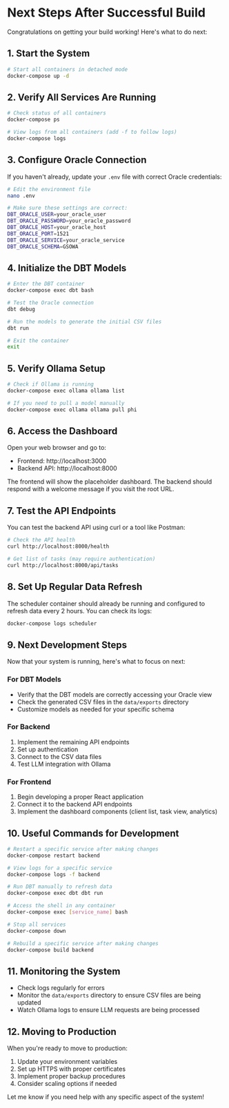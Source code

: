 # Next Steps After Successful Build

Congratulations on getting your build working! Here's what to do next:

## 1. Start the System

```bash
# Start all containers in detached mode
docker-compose up -d
```

## 2. Verify All Services Are Running

```bash
# Check status of all containers
docker-compose ps

# View logs from all containers (add -f to follow logs)
docker-compose logs
```

## 3. Configure Oracle Connection

If you haven't already, update your `.env` file with correct Oracle credentials:

```bash
# Edit the environment file
nano .env

# Make sure these settings are correct:
DBT_ORACLE_USER=your_oracle_user
DBT_ORACLE_PASSWORD=your_oracle_password
DBT_ORACLE_HOST=your_oracle_host
DBT_ORACLE_PORT=1521
DBT_ORACLE_SERVICE=your_oracle_service
DBT_ORACLE_SCHEMA=GSOWA
```

## 4. Initialize the DBT Models

```bash
# Enter the DBT container
docker-compose exec dbt bash

# Test the Oracle connection
dbt debug

# Run the models to generate the initial CSV files
dbt run

# Exit the container
exit
```

## 5. Verify Ollama Setup

```bash
# Check if Ollama is running
docker-compose exec ollama ollama list

# If you need to pull a model manually
docker-compose exec ollama ollama pull phi
```

## 6. Access the Dashboard

Open your web browser and go to:
- Frontend: http://localhost:3000
- Backend API: http://localhost:8000

The frontend will show the placeholder dashboard. The backend should respond with a welcome message if you visit the root URL.

## 7. Test the API Endpoints

You can test the backend API using curl or a tool like Postman:

```bash
# Check the API health
curl http://localhost:8000/health

# Get list of tasks (may require authentication)
curl http://localhost:8000/api/tasks
```

## 8. Set Up Regular Data Refresh

The scheduler container should already be running and configured to refresh data every 2 hours. You can check its logs:

```bash
docker-compose logs scheduler
```

## 9. Next Development Steps

Now that your system is running, here's what to focus on next:

### For DBT Models
- Verify that the DBT models are correctly accessing your Oracle view
- Check the generated CSV files in the `data/exports` directory
- Customize models as needed for your specific schema

### For Backend
1. Implement the remaining API endpoints
2. Set up authentication
3. Connect to the CSV data files
4. Test LLM integration with Ollama

### For Frontend
1. Begin developing a proper React application
2. Connect it to the backend API endpoints
3. Implement the dashboard components (client list, task view, analytics)

## 10. Useful Commands for Development

```bash
# Restart a specific service after making changes
docker-compose restart backend

# View logs for a specific service
docker-compose logs -f backend

# Run DBT manually to refresh data
docker-compose exec dbt dbt run

# Access the shell in any container
docker-compose exec [service_name] bash

# Stop all services
docker-compose down

# Rebuild a specific service after making changes
docker-compose build backend
```

## 11. Monitoring the System

- Check logs regularly for errors
- Monitor the `data/exports` directory to ensure CSV files are being updated
- Watch Ollama logs to ensure LLM requests are being processed

## 12. Moving to Production

When you're ready to move to production:

1. Update your environment variables
2. Set up HTTPS with proper certificates
3. Implement proper backup procedures
4. Consider scaling options if needed

Let me know if you need help with any specific aspect of the system!

